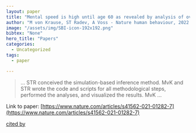 ```yaml
---
layout: paper
title: "Mental speed is high until age 60 as revealed by analysis of over a million participants"
author: "M von Krause, ST Radev, A Voss - Nature human behaviour, 2022 - nature.com"
image: "/assets/img/SBI-icon-192x192.png"
bibtex: "None"
hero_title: "Papers"
categories:
  - Uncategorized
tags:
  - paper

---
```

>… STR conceived the simulation-based inference method. MvK and STR wrote the code and scripts for all methodological steps, performed the analyses, and visualized the results. MvK …

Link to paper: [https://www.nature.com/articles/s41562-021-01282-7](https://www.nature.com/articles/s41562-021-01282-7)

[cited by](https://scholar.google.com/scholar?cites=18217517799571834425&as_sdt=2005&sciodt=0,5&hl=en&num=20)
